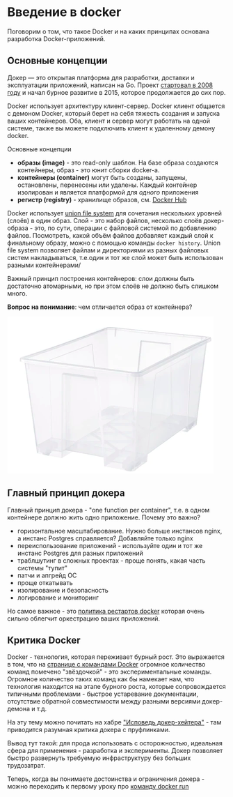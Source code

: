 # Введение в docker 

Поговорим о том, что такое Docker и на каких принципах основана разработка Docker-приложений.

## Основные концепции

Докер — это открытая платформа для разработки, доставки и эксплуатации приложений, написан на Go. Проект [стартовал в 2008 году](https://ru.wikipedia.org/wiki/Docker) и начал бурное развитие в 2015, которое продолжается до сих пор.

Docker использует архитектуру клиент-сервер. Docker клиент общается с демоном Docker, который берет на себя тяжесть создания и запуска ваших контейнеров.
Оба, клиент и сервер могут работать на одной системе, также вы можете подключить клиент к удаленному демону docker.

Основные концепции

* **образы (image)** - это read-only шаблон. На базе образа создаются контейнеры, образ - это юнит сборки docker-а.
* **контейнеры (container)** могут быть созданы, запущены, остановлены, перенесены или удалены. Каждый контейнер изолирован и является платформой для *одного* приложения
* **регистр (registry)** - хранилище образов, см. [Docker Hub](https://hub.docker.com/)

Docker использует [union file system](https://en.wikipedia.org/wiki/UnionFS) для сочетания нескольких уровней (слоёв) в один образ.
Слой - это набор файлов, несколько слоёв докер-образа - это, по сути, операции с файловой системой по добавлению файлов. Посмотреть, какой объём файлов добавляет каждый слой к финальному образу, можно с помощью команды `docker history`.
Union file system позволяет файлам и директориями из разных файловых систем накладываться, т.е.один и тот же слой может быть использован разными контейнерами/

Важный принцип построения контейнеров: слои должны быть достаточно атомарными, но при этом слоёв не должно быть слишком много.

**Вопрос на понимание**: чем отличается образ от контейнера?

![docker_container](./img/container.png)


## Главный принцип докера

Главный принцип докера - "one function per container", т.е. в одном контейнере должно жить одно приложение. Почему это важно?

* горизонтальное масштабирование. Нужно больше инстансов nginx, а инстанс Postgres справляется? Добавляйте только nginx
* переиспользование приложений - используйте один и тот же инстанс Postgres для разных приложений
* траблшутинг в сложных проектах - проще понять, какая часть системы "тупит"
* патчи и апгрейд ОС
* проще откатывать
* изолирование и безопасность
* логирование и мониторинг

Но самое важное - это [политика рестартов docker](https://docs.docker.com/engine/reference/run/#restart-policies---restart) которая очень сильно облегчит оркестрацию ваших приложений.

## Критика Docker

Docker - технология, которая переживает бурный рост. Это выражается в том, что на [странице с командами Docker](https://docs.docker.com/engine/reference/commandline/docker/) огромное количество команд помечено "звёздочкой" - это экспериментальные команды.
Огромное количество таких команд как бы намекает нам, что технология находится на этапе бурного роста, которые сопровождается типичными проблемами - быстрое устаревание документации, отсутствие обратной совместимости между разными версиями докер-демона и т.д.

На эту тему можно почитать  на хабре ["Исповедь докер-хейтера"](https://habr.com/ru/post/467607/) - там приводится разумная критика докера с пруфлинками.

Вывод тут такой: для прода использовать с осторожностью, идеальная сфера для применения - разработка и эксперименты. Докер позволяет быстро развернуть требуемую инфраструктуру без больших трудозатрат.

Теперь, когда вы понимаете достоинства и ограничения докера - можно переходить к первому уроку про [команду docker run](./docker_run.md)